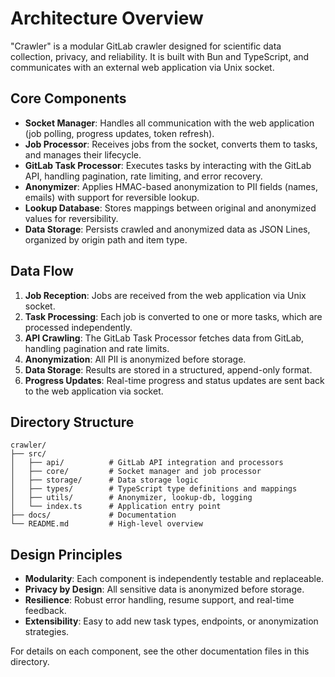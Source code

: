 # Architecture Overview

"Crawler" is a modular GitLab crawler designed for scientific data collection, privacy, and reliability. It is built with Bun and TypeScript, and communicates with an external web application via Unix socket.

## Core Components

- **Socket Manager**: Handles all communication with the web application (job polling, progress updates, token refresh).
- **Job Processor**: Receives jobs from the socket, converts them to tasks, and manages their lifecycle.
- **GitLab Task Processor**: Executes tasks by interacting with the GitLab API, handling pagination, rate limiting, and error recovery.
- **Anonymizer**: Applies HMAC-based anonymization to PII fields (names, emails) with support for reversible lookup.
- **Lookup Database**: Stores mappings between original and anonymized values for reversibility.
- **Data Storage**: Persists crawled and anonymized data as JSON Lines, organized by origin path and item type.

## Data Flow

1. **Job Reception**: Jobs are received from the web application via Unix socket.
2. **Task Processing**: Each job is converted to one or more tasks, which are processed independently.
3. **API Crawling**: The GitLab Task Processor fetches data from GitLab, handling pagination and rate limits.
4. **Anonymization**: All PII is anonymized before storage.
5. **Data Storage**: Results are stored in a structured, append-only format.
6. **Progress Updates**: Real-time progress and status updates are sent back to the web application via socket.

## Directory Structure

```
crawler/
├── src/
│   ├── api/          # GitLab API integration and processors
│   ├── core/         # Socket manager and job processor
│   ├── storage/      # Data storage logic
│   ├── types/        # TypeScript type definitions and mappings
│   ├── utils/        # Anonymizer, lookup-db, logging
│   └── index.ts      # Application entry point
├── docs/             # Documentation
└── README.md         # High-level overview
```

## Design Principles

- **Modularity**: Each component is independently testable and replaceable.
- **Privacy by Design**: All sensitive data is anonymized before storage.
- **Resilience**: Robust error handling, resume support, and real-time feedback.
- **Extensibility**: Easy to add new task types, endpoints, or anonymization strategies.

For details on each component, see the other documentation files in this directory.